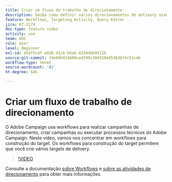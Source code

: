 ```yaml
---
title: Criar um fluxo de trabalho de direcionamento
description: Saiba como definir vários direcionamentos de delivery usando workflows para construção do target.
feature: Workflows, Targeting Activity, Query Editor
jira: KT-2174
doc-type: feature video
activity: use
team: DOC
role: User
level: Beginner
exl-id: d54f5cdf-e026-41cb-b5a6-83344bb95125
source-git-commit: f4e86b933660ced199c30d318445363b74c51c4b
workflow-type: tm+mt
source-wordcount: '82'
ht-degree: 64%

---
```


# Criar um fluxo de trabalho de direcionamento

O Adobe Campaign usa workflows para realizar campanhas de direcionamento, criar campanhas ou executar processos técnicos do Adobe Campaign. Neste vídeo, vamos nos concentrar em workflows para construção do target. Os workflows para construção do target permitem que você crie vários targets de delivery.

>[!VIDEO](https://video.tv.adobe.com/v/25605?quality=12&learn=on)

Consulte a documentação [sobre Workflows](https://experienceleague.adobe.com/docs/campaign-classic/using/automating-with-workflows/introduction/about-workflows.html?lang=pt-BR)
e [sobre as atividades de direcionamento](https://experienceleague.adobe.com/docs/campaign-classic/using/automating-with-workflows/targeting-activities/about-targeting-activities.html) para obter mais informações.

